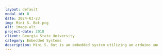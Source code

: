 ```yaml
---
layout: default
modal-id: 8
date: 2024-03-23
img: Mini S. Bot.png
alt: image-alt
project-date: 2018
client: Georgia State University
category: Embedded Systems
description: Mini S. Bot is an embedded system utilizing an arduino and having an auto feature and a remote app mode.
---
```

